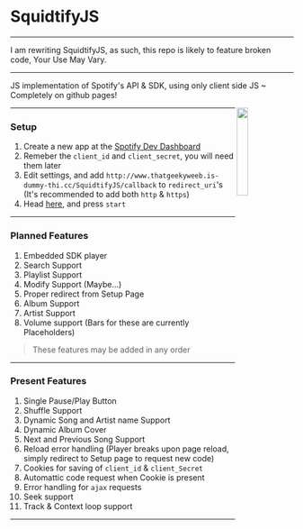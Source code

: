 # SquidtifyJS
***
I am rewriting SquidtifyJS, as such, this repo is likely to feature broken code, Your Use May Vary.
***
JS implementation of Spotify's API &amp; SDK, using only client side JS ~ Completely on github pages!
<p><img src="https://cdn.discordapp.com/attachments/723802289948721162/762584657744887828/SpuidtifyJS_ex1_invert.png" width="20%" align="right"></p>

***
### Setup
  1. Create a new app at the [Spotify Dev Dashboard](https://developer.spotify.com/dashboard/applications)
  2. Remeber the `client_id` and `client_secret`, you will need them later
  3. Edit settings, and add `http://www.thatgeekyweeb.is-dummy-thi.cc/SquidtifyJS/callback` to `redirect_uri`'s (It's recommended to add both `http` & `https`)
  4. Head [here](https://www.thatgeekyweeb.is-dummy-thi.cc/SquidtifyJS), and press `start`
***
### Planned Features
  1. Embedded SDK player
  2. Search Support
  3. Playlist Support
  4. Modify Support (Maybe...)
  5. Proper redirect from Setup Page
  6. Album Support
  7. Artist Support
  8. Volume support (Bars for these are currently Placeholders)
  > These features may be added in any order
***
### Present Features
  1. Single Pause/Play Button
  2. Shuffle Support
  3. Dynamic Song and Artist name Support
  4. Dynamic Album Cover
  5. Next and Previous Song Support
  6. Reload error handling (Player breaks upon page reload, simply redirect to Setup page to request new code)
  7. Cookies for saving of `client_id` & `client_Secret`
  8. Automattic code request when Cookie is present
  9. Error handling for `ajax` requests
  10. Seek support
  11. Track & Context loop support
***
